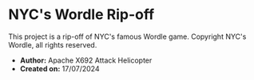 # NYC's Wordle Rip-off

This project is a rip-off of NYC's famous Wordle game. Copyright NYC's Wordle, all rights reserved.

- **Author:** Apache X692 Attack Helicopter
- **Created on:** 17/07/2024

